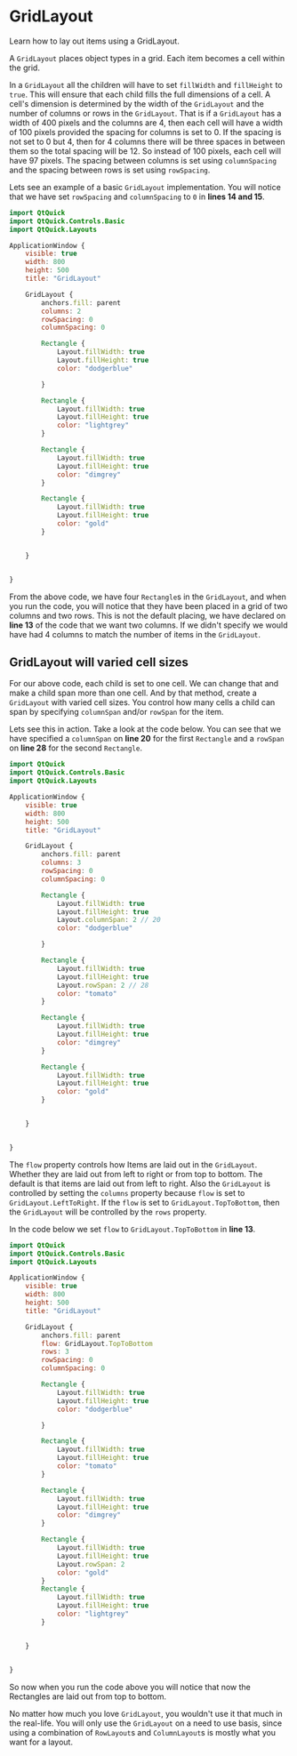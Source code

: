 # GridLayout

Learn how to lay out items using a GridLayout.

A `GridLayout` places object types in a grid. Each item becomes a cell within the grid.

In a `GridLayout` all the children will have to set `fillWidth` and `fillHeight` to `true`. This will ensure that each child fills the full dimensions of a cell. A cell's dimension is determined by the width of the `GridLayout` and the number of columns or rows in the `GridLayout`. That is if a `GridLayout` has a width of 400 pixels and the columns are 4, then each cell will have a width of 100 pixels provided the spacing for columns is set to 0. If the spacing is not set to 0 but 4, then for 4 columns there will be three spaces in between them so the total spacing will be 12. So instead of 100 pixels, each cell will have 97 pixels. The spacing between columns is set using `columnSpacing` and the spacing between rows is set using `rowSpacing`.

Lets see an example of a basic `GridLayout` implementation. You will notice that we have set `rowSpacing` and `columnSpacing` to `0` in **lines 14 and 15**.

```qml
import QtQuick
import QtQuick.Controls.Basic
import QtQuick.Layouts

ApplicationWindow {
    visible: true
    width: 800
    height: 500
    title: "GridLayout"

    GridLayout {
        anchors.fill: parent
        columns: 2
        rowSpacing: 0
        columnSpacing: 0

        Rectangle {
            Layout.fillWidth: true
            Layout.fillHeight: true
            color: "dodgerblue"

        }

        Rectangle {
            Layout.fillWidth: true
            Layout.fillHeight: true
            color: "lightgrey"
        }

        Rectangle {
            Layout.fillWidth: true
            Layout.fillHeight: true
            color: "dimgrey"
        }

        Rectangle {
            Layout.fillWidth: true
            Layout.fillHeight: true
            color: "gold"
        }


    }


}
```

From the above code, we have four `Rectangle`s in the `GridLayout`, and when you run the code, you will notice that they have been placed in a grid of two columns and two rows. This is not the default placing, we have declared on **line 13** of the code that we want two columns. If we didn't specify we would have had 4 columns to match the number of items in the `GridLayout`.

## GridLayout will varied cell sizes

For our above code, each child is set to one cell. We can change that and make a child span more than one cell. And by that method, create a `GridLayout` with varied cell sizes. You control how many cells a child can span by specifying `columnSpan` and/or `rowSpan` for the item.

Lets see this in action. Take a look at the code below. You can see that we have specified a `columnSpan` on **line 20** for the first `Rectangle` and a `rowSpan` on **line 28** for the second `Rectangle`.

```qml
import QtQuick
import QtQuick.Controls.Basic
import QtQuick.Layouts

ApplicationWindow {
    visible: true
    width: 800
    height: 500
    title: "GridLayout"

    GridLayout {
        anchors.fill: parent
        columns: 3
        rowSpacing: 0
        columnSpacing: 0

        Rectangle {
            Layout.fillWidth: true
            Layout.fillHeight: true
            Layout.columnSpan: 2 // 20
            color: "dodgerblue"

        }

        Rectangle {
            Layout.fillWidth: true
            Layout.fillHeight: true
            Layout.rowSpan: 2 // 28
            color: "tomato"
        }

        Rectangle {
            Layout.fillWidth: true
            Layout.fillHeight: true
            color: "dimgrey"
        }

        Rectangle {
            Layout.fillWidth: true
            Layout.fillHeight: true
            color: "gold"
        }


    }


}
```

The `flow` property controls how Items are laid out in the `GridLayout`. Whether they are laid out from left to right or from top to bottom. The default is that items are laid out from left to right. Also the `GridLayout` is controlled by setting the `columns` property because `flow` is set to `GridLayout.LeftToRight`. If the `flow` is set to `GridLayout.TopToBottom`, then the `GridLayout` will be controlled by the `rows` property.

In the code below we set `flow` to `GridLayout.TopToBottom` in **line 13**.

```qml
import QtQuick
import QtQuick.Controls.Basic
import QtQuick.Layouts

ApplicationWindow {
    visible: true
    width: 800
    height: 500
    title: "GridLayout"

    GridLayout {
        anchors.fill: parent
        flow: GridLayout.TopToBottom
        rows: 3
        rowSpacing: 0
        columnSpacing: 0

        Rectangle {
            Layout.fillWidth: true
            Layout.fillHeight: true
            color: "dodgerblue"

        }

        Rectangle {
            Layout.fillWidth: true
            Layout.fillHeight: true
            color: "tomato"
        }

        Rectangle {
            Layout.fillWidth: true
            Layout.fillHeight: true
            color: "dimgrey"
        }

        Rectangle {
            Layout.fillWidth: true
            Layout.fillHeight: true
            Layout.rowSpan: 2
            color: "gold"
        }
        Rectangle {
            Layout.fillWidth: true
            Layout.fillHeight: true
            color: "lightgrey"
        }


    }


}
```

So now when you run the code above you will notice that now the Rectangles are laid out from top to bottom.

No matter how much you love `GridLayout`, you wouldn't use it that much in the real-life. You will only use the `GridLayout` on a need to use basis, since using a combination of `RowLayout`s and `ColumnLayout`s is mostly what you want for a layout.
